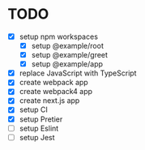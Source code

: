 # TODO

- [x] setup npm workspaces
  - [x] setup @example/root
  - [x] setup @example/greet
  - [x] setup @example/app
- [x] replace JavaScript with TypeScript
- [x] create webpack app
- [x] create webpack4 app
- [x] create next.js app
- [x] setup CI
- [x] setup Pretier
- [ ] setup Eslint
- [ ] setup Jest
